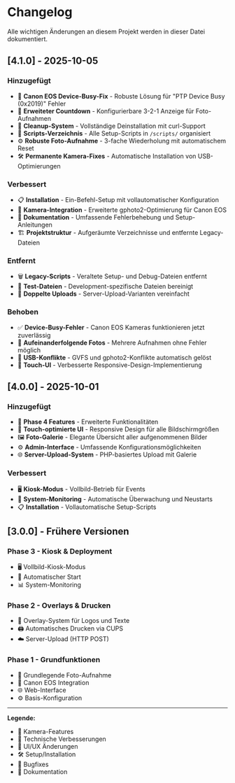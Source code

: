 # Changelog

Alle wichtigen Änderungen an diesem Projekt werden in dieser Datei dokumentiert.

## [4.1.0] - 2025-10-05

### Hinzugefügt
- 📸 **Canon EOS Device-Busy-Fix** - Robuste Lösung für "PTP Device Busy (0x2019)" Fehler
- 🔄 **Erweiteter Countdown** - Konfigurierbare 3-2-1 Anzeige für Foto-Aufnahmen
- 🧹 **Cleanup-System** - Vollständige Deinstallation mit curl-Support
- 📁 **Scripts-Verzeichnis** - Alle Setup-Scripts in `/scripts/` organisiert
- ⚙️ **Robuste Foto-Aufnahme** - 3-fache Wiederholung mit automatischem Reset
- 🛠️ **Permanente Kamera-Fixes** - Automatische Installation von USB-Optimierungen

### Verbessert  
- 📋 **Installation** - Ein-Befehl-Setup mit vollautomatischer Konfiguration
- 🔧 **Kamera-Integration** - Erweiterte gphoto2-Optimierung für Canon EOS
- 📖 **Dokumentation** - Umfassende Fehlerbehebung und Setup-Anleitungen
- 🏗️ **Projektstruktur** - Aufgeräumte Verzeichnisse und entfernte Legacy-Dateien

### Entfernt
- 🗑️ **Legacy-Scripts** - Veraltete Setup- und Debug-Dateien entfernt
- 🧹 **Test-Dateien** - Development-spezifische Dateien bereinigt
- 📂 **Doppelte Uploads** - Server-Upload-Varianten vereinfacht

### Behoben
- ✅ **Device-Busy-Fehler** - Canon EOS Kameras funktionieren jetzt zuverlässig
- 🔄 **Aufeinanderfolgende Fotos** - Mehrere Aufnahmen ohne Fehler möglich
- 🔧 **USB-Konflikte** - GVFS und gphoto2-Konflikte automatisch gelöst
- 📱 **Touch-UI** - Verbesserte Responsive-Design-Implementierung

## [4.0.0] - 2025-10-01

### Hinzugefügt
- 🎯 **Phase 4 Features** - Erweiterte Funktionalitäten
- 📱 **Touch-optimierte UI** - Responsive Design für alle Bildschirmgrößen
- 🖼️ **Foto-Galerie** - Elegante Übersicht aller aufgenommenen Bilder
- ⚙️ **Admin-Interface** - Umfassende Konfigurationsmöglichkeiten
- 🌐 **Server-Upload-System** - PHP-basiertes Upload mit Galerie

### Verbessert
- 🖥️ **Kiosk-Modus** - Vollbild-Betrieb für Events
- 🔄 **System-Monitoring** - Automatische Überwachung und Neustarts
- 📋 **Installation** - Vollautomatische Setup-Scripts

## [3.0.0] - Frühere Versionen

### Phase 3 - Kiosk & Deployment
- 🖥️ Vollbild-Kiosk-Modus
- 🚀 Automatischer Start
- 📊 System-Monitoring

### Phase 2 - Overlays & Drucken  
- 🎨 Overlay-System für Logos und Texte
- 🖨️ Automatisches Drucken via CUPS
- ☁️ Server-Upload (HTTP POST)

### Phase 1 - Grundfunktionen
- 📸 Grundlegende Foto-Aufnahme
- 🔧 Canon EOS Integration
- 🌐 Web-Interface
- ⚙️ Basis-Konfiguration

---

**Legende:**
- 📸 Kamera-Features
- 🔧 Technische Verbesserungen  
- 🎨 UI/UX Änderungen
- 🛠️ Setup/Installation
- 🐛 Bugfixes
- 📖 Dokumentation